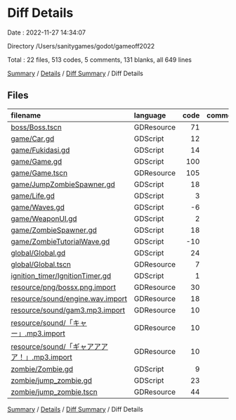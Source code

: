 # Diff Details

Date : 2022-11-27 14:34:07

Directory /Users/sanitygames/godot/gameoff2022

Total : 22 files,  513 codes, 5 comments, 131 blanks, all 649 lines

[Summary](results.md) / [Details](details.md) / [Diff Summary](diff.md) / Diff Details

## Files
| filename | language | code | comment | blank | total |
| :--- | :--- | ---: | ---: | ---: | ---: |
| [boss/Boss.tscn](/boss/Boss.tscn) | GDResource | 71 | 0 | 13 | 84 |
| [game/Car.gd](/game/Car.gd) | GDScript | 12 | 0 | 6 | 18 |
| [game/Fukidasi.gd](/game/Fukidasi.gd) | GDScript | 14 | 0 | 5 | 19 |
| [game/Game.gd](/game/Game.gd) | GDScript | 100 | 4 | 10 | 114 |
| [game/Game.tscn](/game/Game.tscn) | GDResource | 105 | 0 | 22 | 127 |
| [game/JumpZombieSpawner.gd](/game/JumpZombieSpawner.gd) | GDScript | 18 | 1 | 9 | 28 |
| [game/Life.gd](/game/Life.gd) | GDScript | 3 | 0 | 0 | 3 |
| [game/Waves.gd](/game/Waves.gd) | GDScript | -6 | 0 | -3 | -9 |
| [game/WeaponUI.gd](/game/WeaponUI.gd) | GDScript | 2 | 0 | 2 | 4 |
| [game/ZombieSpawner.gd](/game/ZombieSpawner.gd) | GDScript | 18 | 0 | 9 | 27 |
| [game/ZombieTutorialWave.gd](/game/ZombieTutorialWave.gd) | GDScript | -10 | 0 | -6 | -16 |
| [global/Global.gd](/global/Global.gd) | GDScript | 24 | 0 | 9 | 33 |
| [global/Global.tscn](/global/Global.tscn) | GDResource | 7 | 0 | 2 | 9 |
| [ignition_timer/IgnitionTimer.gd](/ignition_timer/IgnitionTimer.gd) | GDScript | 1 | 0 | 0 | 1 |
| [resource/png/bossx.png.import](/resource/png/bossx.png.import) | GDResource | 30 | 0 | 6 | 36 |
| [resource/sound/engine.wav.import](/resource/sound/engine.wav.import) | GDResource | 18 | 0 | 6 | 24 |
| [resource/sound/gam3.mp3.import](/resource/sound/gam3.mp3.import) | GDResource | 10 | 0 | 6 | 16 |
| [resource/sound/「キャー」.mp3.import](/resource/sound/%E3%80%8C%E3%82%AD%E3%83%A3%E3%83%BC%E3%80%8D.mp3.import) | GDResource | 10 | 0 | 6 | 16 |
| [resource/sound/「ギャアアアア！」.mp3.import](/resource/sound/%E3%80%8C%E3%82%AE%E3%83%A3%E3%82%A2%E3%82%A2%E3%82%A2%E3%82%A2%EF%BC%81%E3%80%8D.mp3.import) | GDResource | 10 | 0 | 6 | 16 |
| [zombie/Zombie.gd](/zombie/Zombie.gd) | GDScript | 9 | 0 | 3 | 12 |
| [zombie/jump_zombie.gd](/zombie/jump_zombie.gd) | GDScript | 23 | 0 | 8 | 31 |
| [zombie/jump_zombie.tscn](/zombie/jump_zombie.tscn) | GDResource | 44 | 0 | 12 | 56 |

[Summary](results.md) / [Details](details.md) / [Diff Summary](diff.md) / Diff Details